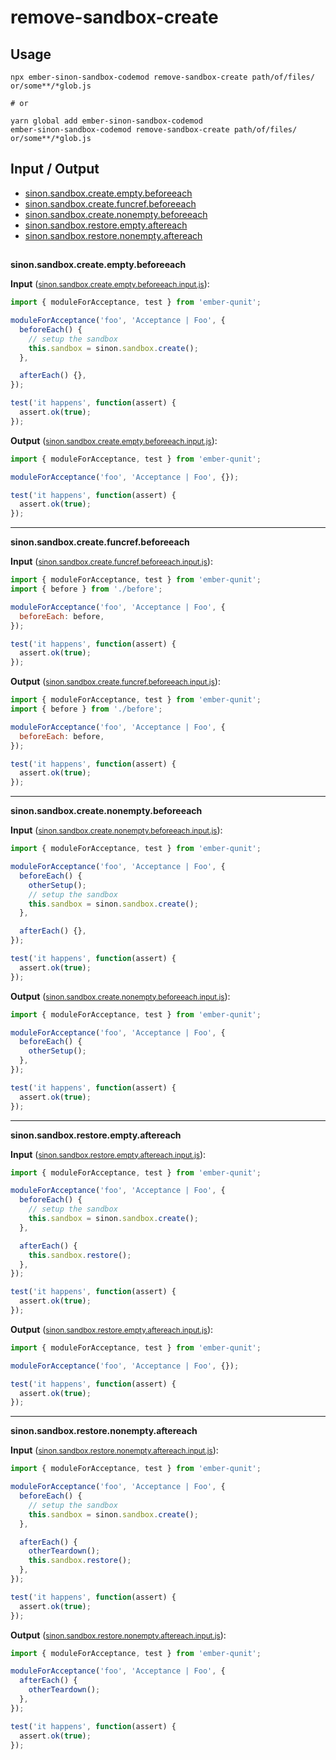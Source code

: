 # remove-sandbox-create

## Usage

```
npx ember-sinon-sandbox-codemod remove-sandbox-create path/of/files/ or/some**/*glob.js

# or

yarn global add ember-sinon-sandbox-codemod
ember-sinon-sandbox-codemod remove-sandbox-create path/of/files/ or/some**/*glob.js
```

## Input / Output

<!--FIXTURES_TOC_START-->

- [sinon.sandbox.create.empty.beforeeach](#sinon.sandbox.create.empty.beforeeach)
- [sinon.sandbox.create.funcref.beforeeach](#sinon.sandbox.create.funcref.beforeeach)
- [sinon.sandbox.create.nonempty.beforeeach](#sinon.sandbox.create.nonempty.beforeeach)
- [sinon.sandbox.restore.empty.aftereach](#sinon.sandbox.restore.empty.aftereach)
- [sinon.sandbox.restore.nonempty.aftereach](#sinon.sandbox.restore.nonempty.aftereach)
  <!--FIXTURES_TOC_END-->

## <!--FIXTURES_CONTENT_START-->

<a id="sinon.sandbox.create.empty.beforeeach">**sinon.sandbox.create.empty.beforeeach**</a>

**Input** (<small>[sinon.sandbox.create.empty.beforeeach.input.js](transforms/remove-sandbox-create/__testfixtures__/sinon.sandbox.create.empty.beforeeach.input.js)</small>):

```js
import { moduleForAcceptance, test } from 'ember-qunit';

moduleForAcceptance('foo', 'Acceptance | Foo', {
  beforeEach() {
    // setup the sandbox
    this.sandbox = sinon.sandbox.create();
  },

  afterEach() {},
});

test('it happens', function(assert) {
  assert.ok(true);
});
```

**Output** (<small>[sinon.sandbox.create.empty.beforeeach.input.js](transforms/remove-sandbox-create/__testfixtures__/sinon.sandbox.create.empty.beforeeach.output.js)</small>):

```js
import { moduleForAcceptance, test } from 'ember-qunit';

moduleForAcceptance('foo', 'Acceptance | Foo', {});

test('it happens', function(assert) {
  assert.ok(true);
});
```

---

<a id="sinon.sandbox.create.funcref.beforeeach">**sinon.sandbox.create.funcref.beforeeach**</a>

**Input** (<small>[sinon.sandbox.create.funcref.beforeeach.input.js](transforms/remove-sandbox-create/__testfixtures__/sinon.sandbox.create.funcref.beforeeach.input.js)</small>):

```js
import { moduleForAcceptance, test } from 'ember-qunit';
import { before } from './before';

moduleForAcceptance('foo', 'Acceptance | Foo', {
  beforeEach: before,
});

test('it happens', function(assert) {
  assert.ok(true);
});
```

**Output** (<small>[sinon.sandbox.create.funcref.beforeeach.input.js](transforms/remove-sandbox-create/__testfixtures__/sinon.sandbox.create.funcref.beforeeach.output.js)</small>):

```js
import { moduleForAcceptance, test } from 'ember-qunit';
import { before } from './before';

moduleForAcceptance('foo', 'Acceptance | Foo', {
  beforeEach: before,
});

test('it happens', function(assert) {
  assert.ok(true);
});
```

---

<a id="sinon.sandbox.create.nonempty.beforeeach">**sinon.sandbox.create.nonempty.beforeeach**</a>

**Input** (<small>[sinon.sandbox.create.nonempty.beforeeach.input.js](transforms/remove-sandbox-create/__testfixtures__/sinon.sandbox.create.nonempty.beforeeach.input.js)</small>):

```js
import { moduleForAcceptance, test } from 'ember-qunit';

moduleForAcceptance('foo', 'Acceptance | Foo', {
  beforeEach() {
    otherSetup();
    // setup the sandbox
    this.sandbox = sinon.sandbox.create();
  },

  afterEach() {},
});

test('it happens', function(assert) {
  assert.ok(true);
});
```

**Output** (<small>[sinon.sandbox.create.nonempty.beforeeach.input.js](transforms/remove-sandbox-create/__testfixtures__/sinon.sandbox.create.nonempty.beforeeach.output.js)</small>):

```js
import { moduleForAcceptance, test } from 'ember-qunit';

moduleForAcceptance('foo', 'Acceptance | Foo', {
  beforeEach() {
    otherSetup();
  },
});

test('it happens', function(assert) {
  assert.ok(true);
});
```

---

<a id="sinon.sandbox.restore.empty.aftereach">**sinon.sandbox.restore.empty.aftereach**</a>

**Input** (<small>[sinon.sandbox.restore.empty.aftereach.input.js](transforms/remove-sandbox-create/__testfixtures__/sinon.sandbox.restore.empty.aftereach.input.js)</small>):

```js
import { moduleForAcceptance, test } from 'ember-qunit';

moduleForAcceptance('foo', 'Acceptance | Foo', {
  beforeEach() {
    // setup the sandbox
    this.sandbox = sinon.sandbox.create();
  },

  afterEach() {
    this.sandbox.restore();
  },
});

test('it happens', function(assert) {
  assert.ok(true);
});
```

**Output** (<small>[sinon.sandbox.restore.empty.aftereach.input.js](transforms/remove-sandbox-create/__testfixtures__/sinon.sandbox.restore.empty.aftereach.output.js)</small>):

```js
import { moduleForAcceptance, test } from 'ember-qunit';

moduleForAcceptance('foo', 'Acceptance | Foo', {});

test('it happens', function(assert) {
  assert.ok(true);
});
```

---

<a id="sinon.sandbox.restore.nonempty.aftereach">**sinon.sandbox.restore.nonempty.aftereach**</a>

**Input** (<small>[sinon.sandbox.restore.nonempty.aftereach.input.js](transforms/remove-sandbox-create/__testfixtures__/sinon.sandbox.restore.nonempty.aftereach.input.js)</small>):

```js
import { moduleForAcceptance, test } from 'ember-qunit';

moduleForAcceptance('foo', 'Acceptance | Foo', {
  beforeEach() {
    // setup the sandbox
    this.sandbox = sinon.sandbox.create();
  },

  afterEach() {
    otherTeardown();
    this.sandbox.restore();
  },
});

test('it happens', function(assert) {
  assert.ok(true);
});
```

**Output** (<small>[sinon.sandbox.restore.nonempty.aftereach.input.js](transforms/remove-sandbox-create/__testfixtures__/sinon.sandbox.restore.nonempty.aftereach.output.js)</small>):

```js
import { moduleForAcceptance, test } from 'ember-qunit';

moduleForAcceptance('foo', 'Acceptance | Foo', {
  afterEach() {
    otherTeardown();
  },
});

test('it happens', function(assert) {
  assert.ok(true);
});
```

<!--FIXTURE_CONTENT_END-->
